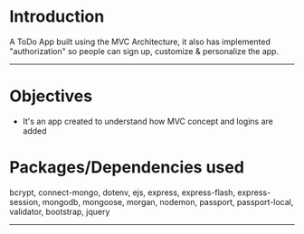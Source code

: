 # Introduction

A ToDo App built using the MVC Architecture, it also has implemented "authorization" so people can sign up, customize & personalize the app.

---

# Objectives

- It's an app created to understand how MVC concept and logins are added


# Packages/Dependencies used 

bcrypt, connect-mongo, dotenv, ejs, express, express-flash, express-session, mongodb, mongoose, morgan, nodemon, passport, passport-local, validator, bootstrap, jquery

---




